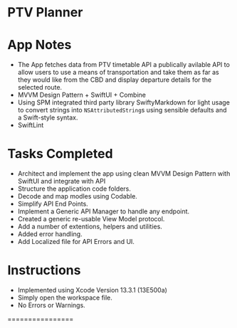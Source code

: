 PTV Planner
============

# App Notes
- The App fetches data from PTV timetable API a publically avilable API to allow users to use a means of transportation and take them as far as they would like from the CBD and display departure details for the selected route.
- MVVM Design Pattern + SwiftUI + Combine
- Using SPM integrated third party library SwiftyMarkdown for light usage to convert strings into `NSAttributedString`s using sensible defaults and a Swift-style syntax.
- SwiftLint

# Tasks Completed

- Architect and implement the app using clean MVVM Design Pattern with SwiftUI and integrate with API
- Structure the application code folders.
- Decode and map modles using Codable.
- Simplify API End Points.
- Implement a Generic API Manager to handle any endpoint.
- Created a generic re-usable View Model protocol.
- Add a number of extentions, helpers and utilities.
- Added error handling.
- Add Localized file for API Errors and UI.

# Instructions
- Implemented using Xcode Version 13.3.1 (13E500a)
- Simply open the workspace file.
- No Errors or Warnings.


================
